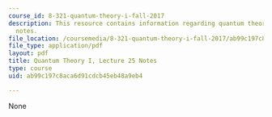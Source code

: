 ```yaml
---
course_id: 8-321-quantum-theory-i-fall-2017
description: This resource contains information regarding quantum theory I, lecture
  notes.
file_location: /coursemedia/8-321-quantum-theory-i-fall-2017/ab99c197c8aca6d91cdcb45eb48a9eb4_MIT8_321F17_lec25.pdf
file_type: application/pdf
layout: pdf
title: Quantum Theory I, Lecture 25 Notes
type: course
uid: ab99c197c8aca6d91cdcb45eb48a9eb4

---
```

None